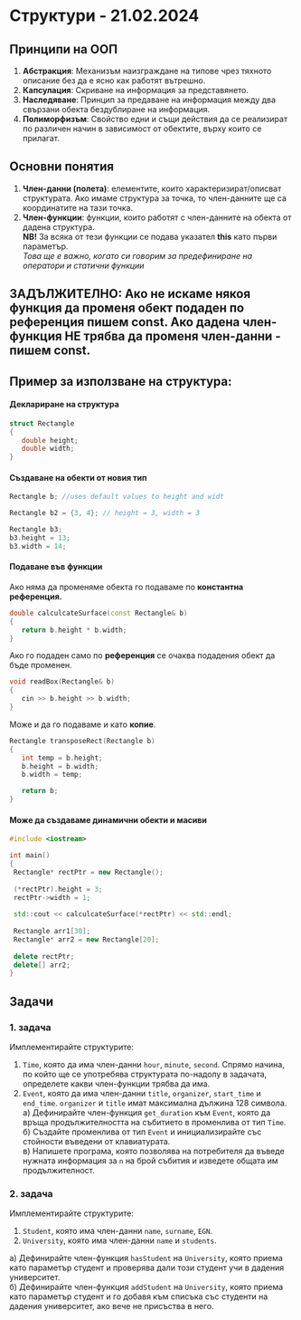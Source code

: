 # Структури - 21.02.2024

## Принципи на ООП
1. **Абстракция**: Механизъм наизграждане на типове чрез тяхното описание без да е ясно как работят вътрешно.
2. **Капсулация**: Скриване на информация за представянето.
3. **Наследяване**: Принцип за предаване на информация между два свързани обекта бездублиране на информация.
4. **Полиморфизъм**: Свойство едни и същи действия да се реализират по различен начин в зависимост от обектите, върху които се прилагат.

## Основни понятия
1. **Член-данни (полета)**: елементите, които характеризират/описват структурата. Ако имаме структура за точка, то член-данните ще са координатите на тази точка.
2. **Член-функции**: функции, които работят с член-данните на обекта от дадена структура.    
**NB!** За всяка от тези функции се подава указател **this** като първи параметър.    
*Това ще е важно, когато си говорим за предефиниране на оператори и статични функции*

## ЗАДЪЛЖИТЕЛНО: Ако не искаме някоя функция да променя обект подаден по референция пишем **const**. Ако дадена член-функция НЕ трябва да променя член-данни - пишем **const**.


## Пример за използване на структура:
#### Деклариране на структура
 ```c++
struct Rectangle
{
	double height;
	double width;
}
 ```

####  Създаване на обекти от новия тип
 ```c++
Rectangle b; //uses default values to height and widt

Rectangle b2 = {3, 4}; // height = 3, width = 3

Rectangle b3;
b3.height = 13;
b3.width = 14;
 ```
	
#### Подаване във функции
Ако няма да променяме обекта го подаваме по **константна референция.**
 ```c++
double calculcateSurface(const Rectangle& b)
{
    return b.height * b.width;
}
```
Ако го подаден само по **референция** се очаква подадения обект да бъде променен. 
   
 ```c++
void readBox(Rectangle& b)
{
    cin >> b.height >> b.width;
}
 ```
Може и да го подаваме и като **копие**.
 ```c++
Rectangle transposeRect(Rectangle b)
{
    int temp = b.height;
    b.height = b.width;
    b.width = temp;

    return b;
}
```
#### Може да създаваме динамични обекти и масиви
 ```c++
#include <iostream>

int main()
{
  Rectangle* rectPtr = new Rectangle();
  
  (*rectPtr).height = 3;
  rectPtr->width = 1;
  
  std::cout << calculcateSurface(*rectPtr) << std::endl;
  
  Rectangle arr1[30];
  Rectangle* arr2 = new Rectangle[20];
  
  delete rectPtr;
  delete[] arr2;
}
```

## Задачи
### 1. задача
Имплементирайте структурите:
1. `Time`, която да има член-данни `hour`, `minute`, `second`. Спрямо начина, по който ще се употребява структурата по-надолу в задачата, определете какви член-функции трябва да има.
2. `Event`, която да има член-данни `title`, `organizer`, `start_time` и `end_time`. `organizer` и `title` имат максимална дължина 128 символа.  
a) Дефинирайте член-функция `get_duration` към `Event`, която да връща продължителността на събитието в променлива от тип `Time`.  
б) Създайте променлива от тип `Event` и инициализирайте със стойности въведени от клавиатурата.   
в) Напишете програма, която позволява на потребителя да въведе нужната информация за `n` на брой събития и изведете общата им продължителност.

### 2. задача
Имплементирайте структурите:
 1. `Student`, която има член-данни `name`, `surname`, `EGN`. 
 2. `University`, която има член-данни `name` и `students`.

а) Дефинирайте член-функция `hasStudent` на `University`, която приема като параметър студент и проверява дали този студент учи в дадения университет.  
б) Дефинирайте член-функция `addStudent` на `University`, която приема като параметър студент и го добавя към списъка със студенти на дадения университет, ако вече не присъства в него.

